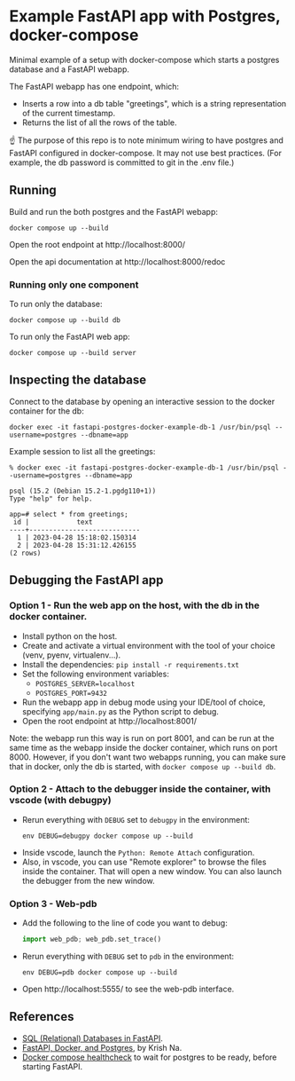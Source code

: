 # Example FastAPI app with Postgres, docker-compose

Minimal example of a setup with docker-compose which
starts a postgres database and a FastAPI webapp.

The FastAPI webapp has one endpoint, which:
* Inserts a row into a db table "greetings", which is
  a string representation of the current timestamp.
* Returns the list of all the rows of the table.


☝️ The purpose of this repo is to note minimum wiring
to have postgres and FastAPI configured in docker-compose.
It may not use best practices. (For example, the db password
is committed to git in the .env file.)

## Running

Build and run the both postgres and the FastAPI webapp:
```
docker compose up --build
```

Open the root endpoint at http://localhost:8000/

Open the api documentation at http://localhost:8000/redoc

### Running only one component
To run only the database:
```
docker compose up --build db
```

To run only the FastAPI web app:
```
docker compose up --build server
```

## Inspecting the database

Connect to the database by opening an interactive session to
the docker container for the db:

```
docker exec -it fastapi-postgres-docker-example-db-1 /usr/bin/psql --username=postgres --dbname=app
```

Example session to list all the greetings:
```
% docker exec -it fastapi-postgres-docker-example-db-1 /usr/bin/psql --username=postgres --dbname=app

psql (15.2 (Debian 15.2-1.pgdg110+1))
Type "help" for help.

app=# select * from greetings;
 id |            text            
----+----------------------------
  1 | 2023-04-28 15:18:02.150314
  2 | 2023-04-28 15:31:12.426155
(2 rows)
```

## Debugging the FastAPI app
### Option 1 - Run the web app on the host, with the db in the docker container.

* Install python on the host.
* Create and activate a virtual environment with the tool of your choice (venv, pyenv, virtualenv...).
* Install the dependencies: `pip install -r requirements.txt`
* Set the following environment variables:
  - `POSTGRES_SERVER=localhost`
  - `POSTGRES_PORT=9432`
* Run the webapp app in debug mode using your IDE/tool of choice, specifying `app/main.py` as the Python script to debug.
* Open the root endpoint at http://localhost:8001/

Note: the webapp run this way is run on port 8001, and can be run at the same time as the webapp
inside the docker container, which runs on port 8000.
However, if you don't want two webapps running, you can make sure that in
docker, only the db is started, with  `docker compose up --build db`.

### Option 2 - Attach to the debugger inside the container, with vscode (with debugpy)
* Rerun everything with `DEBUG` set to `debugpy` in the environment:
    ```shell
    env DEBUG=debugpy docker compose up --build
    ```
* Inside vscode, launch the `Python: Remote Attach` configuration.
* Also, in vscode, you can use "Remote explorer" to browse the files inside the container.
  That will open a new window. You can also launch the debugger from the new window.

### Option 3 - Web-pdb
* Add the following to the line of code you want to debug:
    ```python
    import web_pdb; web_pdb.set_trace()
    ```
* Rerun everything with `DEBUG` set to `pdb` in the environment:
    ```shell
    env DEBUG=pdb docker compose up --build
    ```
* Open http://localhost:5555/ to see the web-pdb interface.


## References
* [SQL (Relational) Databases in FastAPI](https://fastapi.tiangolo.com/tutorial/sql-databases/).
* [FastAPI, Docker, and Postgres](https://medium.com/@krishnardt365/fastapi-docker-and-postgres-91943e71be92), by Krish Na.
* [Docker compose healthcheck](https://github.com/peter-evans/docker-compose-healthcheck) to wait for postgres to be ready, before starting FastAPI.